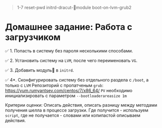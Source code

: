 > 1-7 reset-pwd initrd-dracut-🐧module boot-on-lvm-grub2

# Домашнее задание: Работа с загрузчиком

✅  1. Попасть в систему без пароля несколькими способами.

✅  2. Установить систему на `LVM`, после чего переименовать `VG`.

✅  3. Добавить модуль🐧 в `initrd`.

✅  4*. Сконфигурировать систему без отдельного раздела с `/boot`, а только с `LVM`
Репозиторий с пропатченым `grub`: https://yum.rumyantsev.com/centos/7/x86_64/
`PV` необходимо инициализировать с параметром `--bootloaderareasize 1m`

Критерии оценки: Описать действия, описать разницу между методами получения шелла в процессе загрузки.
Где получится - используем `script`, где не получается - словами или копипастой описываем действия.
